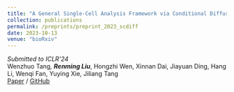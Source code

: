 ```yaml
---
title: "A General Single-Cell Analysis Framework via Conditional Diffusion Generative Models"
collection: publications
permalink: /preprints/preprint_2023_scdiff
date: 2023-10-13
venue: "bioRxiv"
---
```

*Submitted to ICLR'24*\
Wenzhuo Tang<sup>*</sup>, **Renming Liu**<sup>*</sup>, Hongzhi Wen, Xinnan Dai, Jiayuan Ding, Hang Li, Wenqi Fan, Yuying Xie, Jiliang Tang\
[Paper](https://www.biorxiv.org/content/10.1101/2023.10.13.562243v1.abstract)
/ [GitHub](https://github.com/OmicsML/scDiff)
